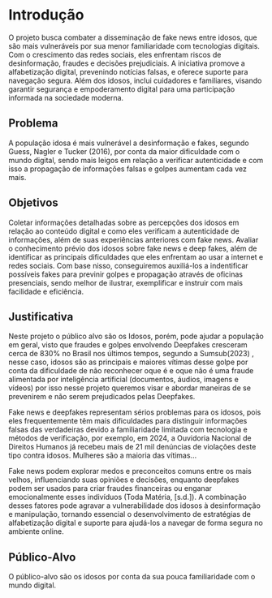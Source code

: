 # Introdução

 O projeto busca combater a disseminação de fake news entre idosos, que são mais vulneráveis por sua menor familiaridade com tecnologias digitais. Com o crescimento das redes sociais, eles enfrentam riscos de desinformação, fraudes e decisões prejudiciais. A iniciativa promove a alfabetização digital, prevenindo notícias falsas, e oferece suporte para navegação segura. Além dos idosos, inclui cuidadores e familiares, visando garantir segurança e empoderamento digital para uma participação informada na sociedade moderna.

## Problema

 A população idosa é mais vulnerável a desinformação e fakes, segundo Guess, Nagler e Tucker (2016), por conta da maior dificuldade com o mundo digital, sendo mais leigos em relação a verificar autenticidade e com isso a propagação de informações falsas e golpes aumentam cada vez mais.

## Objetivos

 Coletar informações detalhadas sobre as percepções dos idosos em relação ao conteúdo digital e como eles verificam a autenticidade de informações, além de suas experiências anteriores com fake news.
 Avaliar o conhecimento prévio dos idosos sobre fake news e deep fakes, além de identificar as principais dificuldades que eles enfrentam ao usar a internet e redes sociais.
 Com base nisso, conseguiremos auxiliá-los a indentificar possíveis fakes para previnir golpes e propagação através de oficinas presenciais, sendo melhor de ilustrar, exemplificar e instruir com mais facilidade e eficiência. 

## Justificativa

 Neste projeto o público alvo são os Idosos, porém, pode ajudar a população em geral, visto que fraudes e golpes envolvendo Deepfakes cresceram cerca de 830% no Brasil nos últimos tempos, segundo a Sumsub(2023) , nesse caso, idosos são as principais e maiores vítimas desse golpe por conta da dificuldade de não reconhecer oque é e oque não é uma fraude alimentada por inteligência artificial (documentos, áudios, imagens e vídeos) por isso nesse projeto queremos visar e abordar maneiras de se prevenirem e não serem prejudicados pelas Deepfakes.
 
 Fake news e deepfakes representam sérios problemas para os idosos, pois eles frequentemente têm mais dificuldades para distinguir informações falsas das verdadeiras devido a familiaridade limitada com tecnologia e métodos de verificação, por exemplo, em 2024,  a Ouvidoria Nacional de Direitos Humanos já recebeu mais de 21 mil denúncias de violações deste tipo contra idosos. Mulheres são a maioria das vítimas...
 
 Fake news podem explorar medos e preconceitos comuns entre os mais velhos, influenciando suas opiniões e decisões, enquanto deepfakes podem ser usados para criar fraudes financeiras ou enganar emocionalmente esses indivíduos (Toda Matéria, [s.d.]). A combinação desses fatores pode agravar a vulnerabilidade dos idosos à desinformação e manipulação, tornando essencial o desenvolvimento de estratégias de alfabetização digital e suporte para ajudá-los a navegar de forma segura no ambiente online.

## Público-Alvo

 O público-alvo são os idosos por conta da sua pouca familiaridade com o mundo digital.
